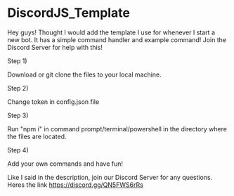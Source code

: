 # DiscordJS_Template
Hey guys! Thought I would add the template I use for whenever I start a new bot. It has a simple command handler and example command! Join the Discord Server for help with this!

Step 1) 

  Download or git clone the files to your local machine.
  
  
Step 2) 
  
  Change token in config.json file
  
Step 3)

  Run "npm i" in command prompt/terminal/powershell in the directory where the files are located. 
  
Step 4) 

  Add your own commands and have fun! 
  
  
  
Like I said in the description, join our Discord Server for any questions. Heres the link https://discord.gg/QN5FWS6rRs
